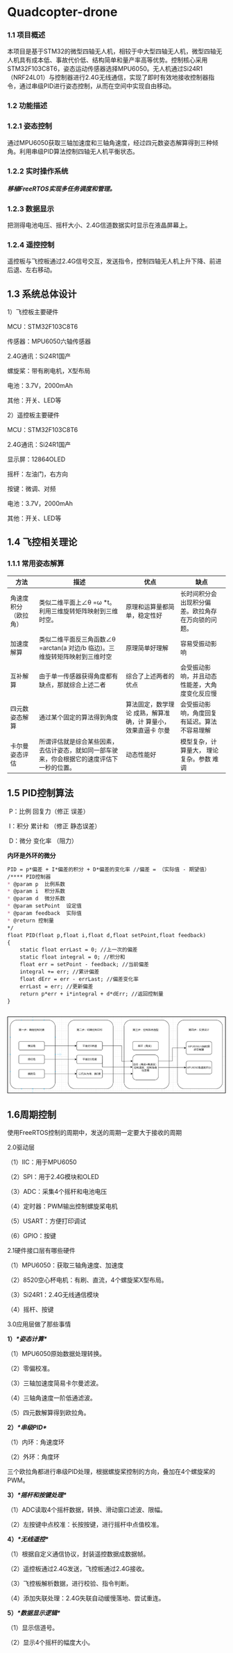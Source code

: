 # Quadcopter-drone

### 1.1 项目概述

本项目是基于STM32的微型四轴无人机，相较于中大型四轴无人机，微型四轴无人机具有成本低、事故代价低、结构简单和量产率高等优势。控制核心采用STM32F103C8T6，姿态运动传感器选择MPU6050。无人机通过Si24R1（NRF24L01）与控制器进行2.4G无线通信，实现了即时有效地接收控制器指令，通过串级PID进行姿态控制，从而在空间中实现自由移动。

### 1.2 功能描述

### 1.2.1 姿态控制

通过MPU6050获取三轴加速度和三轴角速度，经过四元数姿态解算得到三种倾角。利用串级PID算法控制四轴无人机平衡状态。

### 1.2.2 实时操作系统

##### 移植FreeRTOS实现多任务调度和管理。

### 1.2.3 数据显示

把测得电池电压、摇杆大小、2.4G信道数据实时显示在液晶屏幕上。

### 1.2.4 遥控控制

遥控板与飞控板通过2.4G信号交互，发送指令，控制四轴无人机上升下降、前进后退、左右移动。

## 1.3 系统总体设计

1）飞控板主要硬件

MCU：STM32F103C8T6

传感器：MPU6050六轴传感器

2.4G通讯：Si24R1国产

螺旋桨：带有刷电机，X型布局

电池：3.7V，2000mAh

其他：开关、LED等

2）遥控板主要硬件

MCU：STM32F103C8T6

2.4G通讯：Si24R1国产

显示屏：12864OLED

摇杆：左油门，右方向

按键：微调、对频

电池：3.7V，2000mAh

其他：开关、LED等

## 1.4 飞控相关理论

### 1.1.1 常用姿态解算

| **方法**             | **描述**                                                     | **优点**                                                     | **缺点**                                           |
| -------------------- | ------------------------------------------------------------ | ------------------------------------------------------------ | -------------------------------------------------- |
| 角速度积分（欧拉角） | 类似二维平面上∠θ =ω *t。 利用三维旋转矩阵映射到三维时空。    | 原理和运算量都简单，稳定性好                                 | 长时间积分会出现积分偏差。欧拉角存在万向锁的问题。 |
| 加速度解算           | 类似二维平面反三角函数∠θ  =arctan(a 对边/b 临边)。三维旋转矩阵映射到三维时空 | 原理简单好理解                                               | 容易受振动影响                                     |
| 互补解算             | 由于单一传感器获得角度都有缺点，那就综合上述二者             | 综合了上述两者的优点                                         | 会受振动影响，并且动态性能差，大角度变化反应慢     |
| 四元数姿态解算       | 通过某个固定的算法得到角度                                   | 算法固定，数学理论 成熟，解算准确，计 算量小，效果直逼卡 尔曼 | 会受振动影响，角度回复有延迟。算法不容易理解       |
| 卡尔曼姿态评估       | 所谓评估就是综合某些因素，去估计姿态，就如同一部车驶来，你会根据它的速度评估下一秒的位置。 | 动态性能好                                                   | 模型复杂，计算量大， 理论复杂。参数 难调           |

## 1.5 PID控制算法

​			P：比例   回复力（修正 误差）

​			I：积分	累计和  （修正 静态误差）

​			D：微分  变化率 （阻力）

**内环是外环的微分**

```markdown
PID = p*偏差 + I*偏差的积分 + D*偏差的变化率 //偏差 = （实际值 - 期望值）
/**** PID控制器
* @param p  比例系数
* @param i  积分系数
* @param d  微分系数
* @param setPoint  设定值
* @param feedback  实际值
* @return 控制量
*/
float PID(float p,float i,float d,float setPoint,float feedback)
{
    static float errLast = 0; //上一次的偏差
    static float integral = 0; //积分和
    float err = setPoint - feedback; //当前偏差
    integral += err; //累计偏差
    float dErr = err - errLast; //偏差变化率
    errLast = err; //更新偏差
    return p*err + i*integral + d*dErr; //返回控制量
}
```

```

```

![](./算法导论图/image.png)

## 1.6周期控制

使用FreeRTOS控制的周期中，发送的周期一定要大于接收的周期

2.0驱动层

（1）IIC：用于MPU6050

（2）SPI：用于2.4G模块和OLED

（3）ADC：采集4个摇杆和电池电压

（4）定时器：PWM输出控制螺旋桨电机

（5）USART：方便打印调试

（6）GPIO：按键

2.1硬件接口层有哪些硬件

（1）MPU6050：获取三轴角速度、加速度

（2）8520空心杯电机：有刷、直流，4个螺旋桨X型布局。

（3）Si24R1：2.4G无线通信模块

（4）摇杆、按键

3.0应用层做了那些事情

**1）*****\*姿态计算\****

（1）MPU6050原始数据处理转换。

（2）零偏校准。

（3）三轴加速度简易卡尔曼滤波。

（4）三轴角速度一阶低通滤波。

（5）四元数解算得到欧拉角。

**2）*****\*串级PID\****

（1）内环：角速度环

（2）外环：角度环

三个欧拉角都进行串级PID处理，根据螺旋桨控制的方向，叠加在4个螺旋桨的PWM。

**3）*****\*摇杆和按键处理\****

（1）ADC读取4个摇杆数据，转换、滑动窗口滤波、限幅。

（2）左按键中点校准：长按按键，进行摇杆中点值校准。

**4）*****\*无线遥控\****

（1）根据自定义通信协议，封装遥控数据成数据帧。

（2）遥控板通过2.4G发送，飞控板通过2.4G接收。

（3）飞控板解析数据，进行校验、指令判断。

（4）添加失联处理：2.4G失联自动缓慢落地、尝试重连。

**5）*****\*数据显示逻辑\****

（1）显示信道号。

（2）显示4个摇杆的幅度大小。
